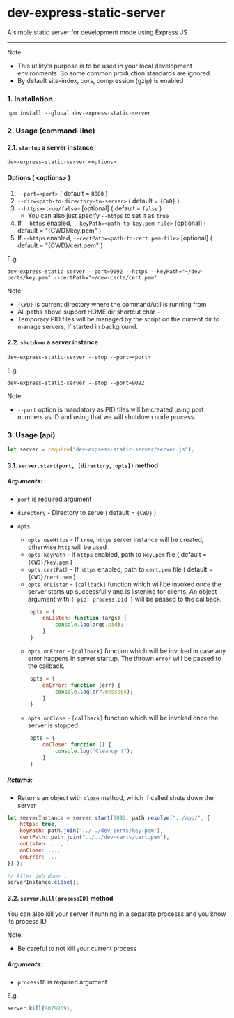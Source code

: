 # dev-express-static-server
A simple static server for development mode using Express JS

---

Note:
- This utility's purpose is to be used in your local development environments. So some common production standards are ignored.
- By default site-index, cors, compression (gzip) is enabled

### 1. Installation

```shell
npm install --global dev-express-static-server
```


### 2. Usage (command-line)

#### 2.1. `startup` a server instance

```shell
dev-express-static-server <options>
```

#### Options ( \<options\> )

1. `--port=<port>` ( default = `8080` )
2. `--dir=<path-to-directory-to-server>` ( default = `{CWD}` )
3. `--https=<true/false>` [optional] ( default = `false` )
    - You can also just specify `--https` to set it as `true`
4. If `--https` enabled, `--keyPath=<path-to-key.pem-file>` [optional] ( default = "{CWD}/key.pem" )
5. If `--https` enabled, `--certPath=<path-to-cert.pem-file>` [optional] ( default = "{CWD}/cert.pem" )

E.g.

```shell
dev-express-static-server --port=9092 --https --keyPath="~/dev-certs/key.pem" --certPath="~/dev-certs/cert.pem"
```

Note:
- `{CWD}` is current directory where the command/util is running from
- All paths above support HOME dir shortcut char `~`
- Temporary PID files will be managed by the script on the current dir to manage servers, if started in background.

#### 2.2. `shutdown` a server instance

```shell
dev-express-static-server --stop --port=<port>
```

E.g.

```shell
dev-express-static-server --stop --port=9092
```

Note:
- `--port` option is mandatory as PID files will be created using port numbers as ID and using that we will shutdown node process.

### 3. Usage (api)

```javascript
let server = require("dev-express-static-server/server.js");
```

#### 3.1. `server.start(port, [directory, opts])` method

##### Arguments:

- `port` is required argument
- `directory` - Directory to serve ( default = `{CWD}` )
- `opts`
    - `opts.useHttps` - If `true`, `https` server instance will be created, otherwise `http` will be used
    - `opts.keyPath` - If `https` enabled, path to 
    `key.pem` file ( default = `{CWD}/key.pem` )
    - `opts.certPath` - If `https` enabled, path to `cert.pem` file ( default = `{CWD}/cert.pem` )
    - `opts.onListen` - `[callback]` function which will be invoked once the server starts up successfully and is listening for clients. An object argument with `{ pid: process.pid }` will be passed to the callback.

    ```javascript
        opts = {
            onListen: function (args) {
                console.log(args.pid);
            }
        }
    ```
    - `opts.onError` - `[callback]` function which will be invoked in case any error happens in server startup. The thrown `error` will be passed to the callback.

    ```javascript
        opts = {
            onError: function (err) {
                console.log(err.message);
            }
        }
    ```
    - `opts.onClose` - `[callback]` function which will be invoked once the server is stopped.

    ```javascript
        opts = {
            onClose: function () {
                console.log("Cleanup !");
            }
        }
    ```

##### Returns:

- Returns an object with `close` method, which if called shuts down the server

```javascript
let serverInstance = server.start(9092, path.resolve("../app/", {
    https: true,
    keyPath: path.join("../../dev-certs/key.pem"),
    certPath: path.join("../../dev-certs/cert.pem"),
    onListen: ...,
    onClose: ...,
    onError: ...
}) );

// After job done ..
serverInstance.close();
```

#### 3.2. `server.kill(processID)` method

You can also kill your server if running in a separate processs and you know its process ID.

Note:
- Be careful to not kill your current process

##### Arguments:

- `processID` is required argument

E.g.

```javascript
server.kill(9879869);
```